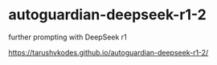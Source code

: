 # autoguardian-deepseek-r1-2
further prompting with DeepSeek r1 

https://tarushvkodes.github.io/autoguardian-deepseek-r1-2/